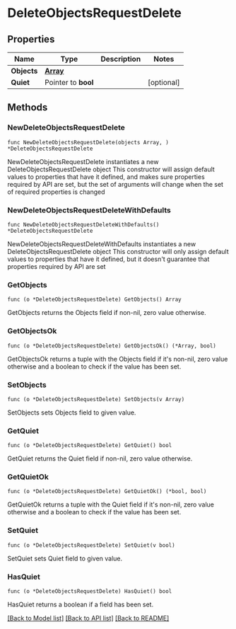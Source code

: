 # DeleteObjectsRequestDelete

## Properties

Name | Type | Description | Notes
------------ | ------------- | ------------- | -------------
**Objects** | [**Array**](array.md) |  | 
**Quiet** | Pointer to **bool** |  | [optional] 

## Methods

### NewDeleteObjectsRequestDelete

`func NewDeleteObjectsRequestDelete(objects Array, ) *DeleteObjectsRequestDelete`

NewDeleteObjectsRequestDelete instantiates a new DeleteObjectsRequestDelete object
This constructor will assign default values to properties that have it defined,
and makes sure properties required by API are set, but the set of arguments
will change when the set of required properties is changed

### NewDeleteObjectsRequestDeleteWithDefaults

`func NewDeleteObjectsRequestDeleteWithDefaults() *DeleteObjectsRequestDelete`

NewDeleteObjectsRequestDeleteWithDefaults instantiates a new DeleteObjectsRequestDelete object
This constructor will only assign default values to properties that have it defined,
but it doesn't guarantee that properties required by API are set

### GetObjects

`func (o *DeleteObjectsRequestDelete) GetObjects() Array`

GetObjects returns the Objects field if non-nil, zero value otherwise.

### GetObjectsOk

`func (o *DeleteObjectsRequestDelete) GetObjectsOk() (*Array, bool)`

GetObjectsOk returns a tuple with the Objects field if it's non-nil, zero value otherwise
and a boolean to check if the value has been set.

### SetObjects

`func (o *DeleteObjectsRequestDelete) SetObjects(v Array)`

SetObjects sets Objects field to given value.


### GetQuiet

`func (o *DeleteObjectsRequestDelete) GetQuiet() bool`

GetQuiet returns the Quiet field if non-nil, zero value otherwise.

### GetQuietOk

`func (o *DeleteObjectsRequestDelete) GetQuietOk() (*bool, bool)`

GetQuietOk returns a tuple with the Quiet field if it's non-nil, zero value otherwise
and a boolean to check if the value has been set.

### SetQuiet

`func (o *DeleteObjectsRequestDelete) SetQuiet(v bool)`

SetQuiet sets Quiet field to given value.

### HasQuiet

`func (o *DeleteObjectsRequestDelete) HasQuiet() bool`

HasQuiet returns a boolean if a field has been set.


[[Back to Model list]](../README.md#documentation-for-models) [[Back to API list]](../README.md#documentation-for-api-endpoints) [[Back to README]](../README.md)


